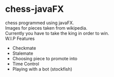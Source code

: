 # chess-javaFX
chess programmed using javaFX. <br>
Images for pieces taken from wikipedia. <br>
Currently you have to take the king in order to win. <br>
W.I.P Features <br>
<ul>
  <li>Checkmate</li>
  <li>Stalemate</li>
  <li>Choosing piece to promote into</li>
  <li>Time Control</li>
  <li> Playing with a bot (stockfish) </li>
</ul> 
